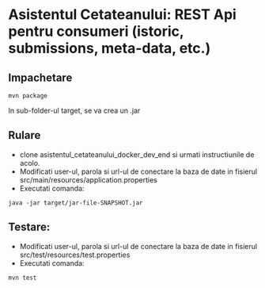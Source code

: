 # Asistentul Cetateanului: REST Api pentru consumeri (istoric, submissions, meta-data, etc.)

## Impachetare
```
mvn package
```
In sub-folder-ul target, se va crea un .jar

## Rulare
- clone asistentul_cetateanului_docker_dev_end si urmati instructiunile de acolo.
- Modificati user-ul, parola si url-ul de conectare la baza de date in fisierul src/main/resources/application.properties
- Executati comanda:

```
java -jar target/jar-file-SNAPSHOT.jar
```

## Testare:
- Modificati user-ul, parola si url-ul de conectare la baza de date in fisierul src/test/resources/test.properties
- Executati comanda:
```
mvn test
```
